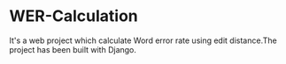 # WER-Calculation
It's a web project which calculate Word error rate using edit distance.The project has been built with Django.
